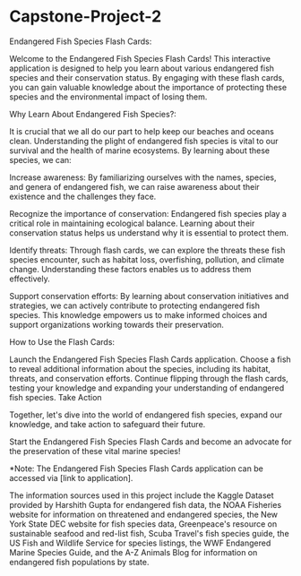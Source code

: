 # Capstone-Project-2

Endangered Fish Species Flash Cards:

Welcome to the Endangered Fish Species Flash Cards! This interactive application is designed to help you learn about various endangered fish species and their conservation status. By engaging with these flash cards, you can gain valuable knowledge about the importance of protecting these species and the environmental impact of losing them.

Why Learn About Endangered Fish Species?:

It is crucial that we all do our part to help keep our beaches and oceans clean. Understanding the plight of endangered fish species is vital to our survival and the health of marine ecosystems. By learning about these species, we can:

Increase awareness: By familiarizing ourselves with the names, species, and genera of endangered fish, we can raise awareness about their existence and the challenges they face.

Recognize the importance of conservation: Endangered fish species play a critical role in maintaining ecological balance. Learning about their conservation status helps us understand why it is essential to protect them.

Identify threats: Through flash cards, we can explore the threats these fish species encounter, such as habitat loss, overfishing, pollution, and climate change. Understanding these factors enables us to address them effectively.

Support conservation efforts: By learning about conservation initiatives and strategies, we can actively contribute to protecting endangered fish species. This knowledge empowers us to make informed choices and support organizations working towards their preservation.

How to Use the Flash Cards:

Launch the Endangered Fish Species Flash Cards application.
Choose a fish to reveal additional information about the species, including its habitat, threats, and conservation efforts.
Continue flipping through the flash cards, testing your knowledge and expanding your understanding of endangered fish species.
Take Action

Together, let's dive into the world of endangered fish species, expand our knowledge, and take action to safeguard their future.

Start the Endangered Fish Species Flash Cards and become an advocate for the preservation of these vital marine species!

*Note: The Endangered Fish Species Flash Cards application can be accessed via [link to application].


The information sources used in this project include the Kaggle Dataset provided by Harshith Gupta for endangered fish data, the NOAA Fisheries website for information on threatened and endangered species, the New York State DEC website for fish species data, Greenpeace's resource on sustainable seafood and red-list fish, Scuba Travel's fish species guide, the US Fish and Wildlife Service for species listings, the WWF Endangered Marine Species Guide, and the A-Z Animals Blog for information on endangered fish populations by state.